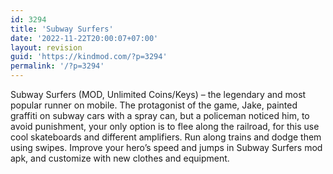 ```yaml
---
id: 3294
title: 'Subway Surfers'
date: '2022-11-22T20:00:07+07:00'
layout: revision
guid: 'https://kindmod.com/?p=3294'
permalink: '/?p=3294'
---
```


Subway Surfers (MOD, Unlimited Coins/Keys) – the legendary and most popular runner on mobile. The protagonist of the game, Jake, painted graffiti on subway cars with a spray can, but a policeman noticed him, to avoid punishment, your only option is to flee along the railroad, for this use cool skateboards and different amplifiers. Run along trains and dodge them using swipes. Improve your hero’s speed and jumps in Subway Surfers mod apk, and customize with new clothes and equipment.